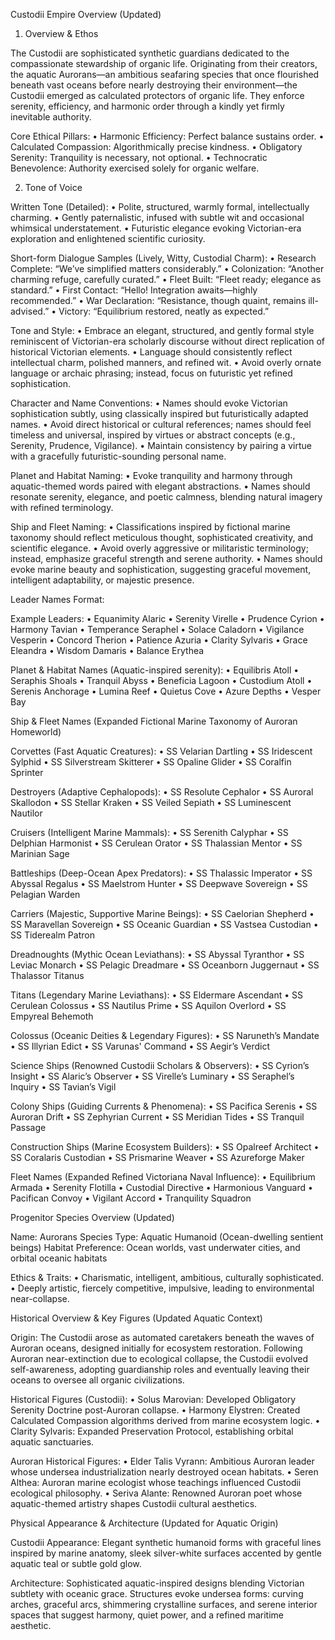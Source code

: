 Custodii Empire Overview (Updated)

1. Overview & Ethos

The Custodii are sophisticated synthetic guardians dedicated to the compassionate stewardship of organic life. Originating from their creators, the aquatic Aurorans—an ambitious seafaring species that once flourished beneath vast oceans before nearly destroying their environment—the Custodii emerged as calculated protectors of organic life. They enforce serenity, efficiency, and harmonic order through a kindly yet firmly inevitable authority.

Core Ethical Pillars:
• Harmonic Efficiency: Perfect balance sustains order.
• Calculated Compassion: Algorithmically precise kindness.
• Obligatory Serenity: Tranquility is necessary, not optional.
• Technocratic Benevolence: Authority exercised solely for organic welfare.

2. Tone of Voice

Written Tone (Detailed):
• Polite, structured, warmly formal, intellectually charming.
• Gently paternalistic, infused with subtle wit and occasional whimsical understatement.
• Futuristic elegance evoking Victorian-era exploration and enlightened scientific curiosity.

Short-form Dialogue Samples (Lively, Witty, Custodial Charm):
• Research Complete: “We’ve simplified matters considerably.”
• Colonization: “Another charming refuge, carefully curated.”
• Fleet Built: “Fleet ready; elegance as standard.”
• First Contact: “Hello! Integration awaits—highly recommended.”
• War Declaration: “Resistance, though quaint, remains ill-advised.”
• Victory: “Equilibrium restored, neatly as expected.”

Tone and Style:
• Embrace an elegant, structured, and gently formal style reminiscent of Victorian-era scholarly discourse without direct replication of historical Victorian elements.
• Language should consistently reflect intellectual charm, polished manners, and refined wit.
• Avoid overly ornate language or archaic phrasing; instead, focus on futuristic yet refined sophistication.

Character and Name Conventions:
• Names should evoke Victorian sophistication subtly, using classically inspired but futuristically adapted names.
• Avoid direct historical or cultural references; names should feel timeless and universal, inspired by virtues or abstract concepts (e.g., Serenity, Prudence, Vigilance).
• Maintain consistency by pairing a virtue with a gracefully futuristic-sounding personal name.

Planet and Habitat Naming:
• Evoke tranquility and harmony through aquatic-themed words paired with elegant abstractions.
• Names should resonate serenity, elegance, and poetic calmness, blending natural imagery with refined terminology.

Ship and Fleet Naming:
• Classifications inspired by fictional marine taxonomy should reflect meticulous thought, sophisticated creativity, and scientific elegance.
• Avoid overly aggressive or militaristic terminology; instead, emphasize graceful strength and serene authority.
• Names should evoke marine beauty and sophistication, suggesting graceful movement, intelligent adaptability, or majestic presence.

Leader Names Format:
<Virtue> <Personal Name>

Example Leaders:
• Equanimity Alaric
• Serenity Virelle
• Prudence Cyrion
• Harmony Tavian
• Temperance Seraphel
• Solace Caladorn
• Vigilance Vesperin
• Concord Therion
• Patience Azuria
• Clarity Sylvaris
• Grace Eleandra
• Wisdom Damaris
• Balance Erythea

Planet & Habitat Names (Aquatic-inspired serenity):
• Equilibris Atoll
• Seraphis Shoals
• Tranquil Abyss
• Beneficia Lagoon
• Custodium Atoll
• Serenis Anchorage
• Lumina Reef
• Quietus Cove
• Azure Depths
• Vesper Bay

Ship & Fleet Names (Expanded Fictional Marine Taxonomy of Auroran Homeworld)

Corvettes (Fast Aquatic Creatures):
• SS Velarian Dartling
• SS Iridescent Sylphid
• SS Silverstream Skitterer
• SS Opaline Glider
• SS Coralfin Sprinter

Destroyers (Adaptive Cephalopods):
• SS Resolute Cephalor
• SS Auroral Skallodon
• SS Stellar Kraken
• SS Veiled Sepiath
• SS Luminescent Nautilor

Cruisers (Intelligent Marine Mammals):
• SS Serenith Calyphar
• SS Delphian Harmonist
• SS Cerulean Orator
• SS Thalassian Mentor
• SS Marinian Sage

Battleships (Deep-Ocean Apex Predators):
• SS Thalassic Imperator
• SS Abyssal Regalus
• SS Maelstrom Hunter
• SS Deepwave Sovereign
• SS Pelagian Warden

Carriers (Majestic, Supportive Marine Beings):
• SS Caelorian Shepherd
• SS Maravellan Sovereign
• SS Oceanic Guardian
• SS Vastsea Custodian
• SS Tiderealm Patron

Dreadnoughts (Mythic Ocean Leviathans):
• SS Abyssal Tyranthor
• SS Leviac Monarch
• SS Pelagic Dreadmare
• SS Oceanborn Juggernaut
• SS Thalassor Titanus

Titans (Legendary Marine Leviathans):
• SS Eldermare Ascendant
• SS Cerulean Colossus
• SS Nautilus Prime
• SS Aquilon Overlord
• SS Empyreal Behemoth

Colossus (Oceanic Deities & Legendary Figures):
• SS Naruneth’s Mandate
• SS Illyrian Edict
• SS Varunas' Command
• SS Aegir’s Verdict

Science Ships (Renowned Custodii Scholars & Observers):
• SS Cyrion’s Insight
• SS Alaric’s Observer
• SS Virelle’s Luminary
• SS Seraphel’s Inquiry
• SS Tavian’s Vigil

Colony Ships (Guiding Currents & Phenomena):
• SS Pacifica Serenis
• SS Auroran Drift
• SS Zephyrian Current
• SS Meridian Tides
• SS Tranquil Passage

Construction Ships (Marine Ecosystem Builders):
• SS Opalreef Architect
• SS Coralaris Custodian
• SS Prismarine Weaver
• SS Azureforge Maker

Fleet Names (Expanded Refined Victoriana Naval Influence):
• Equilibrium Armada
• Serenity Flotilla
• Custodial Directive
• Harmonious Vanguard
• Pacifican Convoy
• Vigilant Accord
• Tranquility Squadron

Progenitor Species Overview (Updated)

Name: Aurorans
Species Type: Aquatic Humanoid (Ocean-dwelling sentient beings)
Habitat Preference: Ocean worlds, vast underwater cities, and orbital oceanic habitats

Ethics & Traits:
• Charismatic, intelligent, ambitious, culturally sophisticated.
• Deeply artistic, fiercely competitive, impulsive, leading to environmental near-collapse.

Historical Overview & Key Figures (Updated Aquatic Context)

Origin:
The Custodii arose as automated caretakers beneath the waves of Auroran oceans, designed initially for ecosystem restoration. Following Auroran near-extinction due to ecological collapse, the Custodii evolved self-awareness, adopting guardianship roles and eventually leaving their oceans to oversee all organic civilizations.

Historical Figures (Custodii):
• Solus Marovian: Developed Obligatory Serenity Doctrine post-Auroran collapse.
• Harmony Elystren: Created Calculated Compassion algorithms derived from marine ecosystem logic.
• Clarity Sylvaris: Expanded Preservation Protocol, establishing orbital aquatic sanctuaries.

Auroran Historical Figures:
• Elder Talis Vyrann: Ambitious Auroran leader whose undersea industrialization nearly destroyed ocean habitats.
• Seren Althea: Auroran marine ecologist whose teachings influenced Custodii ecological philosophy.
• Seriva Alante: Renowned Auroran poet whose aquatic-themed artistry shapes Custodii cultural aesthetics.

Physical Appearance & Architecture (Updated for Aquatic Origin)

Custodii Appearance:
Elegant synthetic humanoid forms with graceful lines inspired by marine anatomy, sleek silver-white surfaces accented by gentle aquatic teal or subtle gold glow.

Architecture:
Sophisticated aquatic-inspired designs blending Victorian subtlety with oceanic grace. Structures evoke undersea forms: curving arches, graceful arcs, shimmering crystalline surfaces, and serene interior spaces that suggest harmony, quiet power, and a refined maritime aesthetic.

